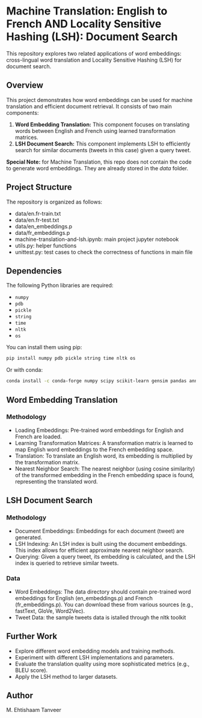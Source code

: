 # Machine Translation: English to French AND Locality Sensitive Hashing (LSH): Document Search

This repository explores two related applications of word embeddings: cross-lingual word translation and Locality Sensitive Hashing (LSH) for document search.

## Overview

This project demonstrates how word embeddings can be used for machine translation and efficient document retrieval. It consists of two main components:

1.  **Word Embedding Translation:** This component focuses on translating words between English and French using learned transformation matrices.
2.  **LSH Document Search:** This component implements LSH to efficiently search for similar documents (tweets in this case) given a query tweet.

**Special Note:** for Machine Translation, this repo does not contain the code to generate word embeddings. They are already stored in the *data* folder.
## Project Structure

The repository is organized as follows:

* data/en.fr-train.txt
* data/en.fr-test.txt
* data/en_embeddings.p
* data/fr_embeddings.p
* machine-translation-and-lsh.ipynb: main project jupyter notebook
* utils.py: helper functions
* unittest.py: test cases to check the correctness of functions in main file

## Dependencies

The following Python libraries are required:

*   `numpy`
*   `pdb`
*   `pickle`
*   `string`
*   `time`
*   `nltk`
*   `os`

You can install them using pip:

```bash
pip install numpy pdb pickle string time nltk os
```

Or with conda:

```bash
conda install -c conda-forge numpy scipy scikit-learn gensim pandas annoy
```

## Word Embedding Translation
### Methodology

* Loading Embeddings: Pre-trained word embeddings for English and French are loaded.
* Learning Transformation Matrices: A transformation matrix is learned to map English word embeddings to the French embedding space. 
* Translation: To translate an English word, its embedding is multiplied by the transformation matrix.
* Nearest Neighbor Search: The nearest neighbor (using cosine similarity) of the transformed embedding in the French embedding space is found, representing the translated word.

## LSH Document Search
### Methodology

  * Document Embeddings: Embeddings for each document (tweet) are generated.
  * LSH Indexing: An LSH index is built using the document embeddings. This index allows for efficient approximate nearest neighbor search.
  * Querying: Given a query tweet, its embedding is calculated, and the LSH index is queried to retrieve similar tweets.

### Data

* Word Embeddings: The data directory should contain pre-trained word embeddings for English (en_embeddings.p) and French (fr_embeddings.p). You can download these from various sources (e.g., fastText, GloVe, Word2Vec). 
* Tweet Data: the sample tweets data is istalled through the nltk toolkit

## Further Work

  * Explore different word embedding models and training methods.
  * Experiment with different LSH implementations and parameters.
  * Evaluate the translation quality using more sophisticated metrics (e.g., BLEU score).
  * Apply the LSH method to larger datasets.

## Author

M. Ehtishaam Tanveer
